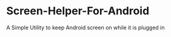 Screen-Helper-For-Android
=========================

A Simple Utility to keep Android screen on while it is plugged in